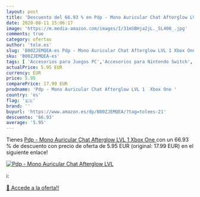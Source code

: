 ```yaml
---
layout: post
title: 'Descuento del 66.93 % en Pdp - Mono Auricular Chat Afterglow LVL '
date: 2020-08-11 15:06:17
image: 'https://m.media-amazon.com/images/I/31mSBHja2jL._SL400_.jpg'
comments: true
category: ofertas
author: 'tole.es'
slug: 'B00ZJEMQEA-es Pdp - Mono Auricular Chat Afterglow LVL 1 Xbox One'
sku: 'B00ZJEMQEA-es'
tags: [ 'Accesorios para Juegos PC','Accesorios para Nintendo Switch','Accesorios para PlayStation 4','Accesorios para PlayStation 5','Accesorios para Xbox One','Accesorios para Xbox Series X y S','Electrónica','Figuras interactivas para Nintendo 3DS y 2DS','Fundas para PlayStation 4','Fundas para Xbox One','Fundas y almacenamiento para PlayStation 4','Fundas y almacenamiento para Xbox One','Hardware y juegos para Nintendo 3DS y 2DS','Hardware y juegos para Nintendo Switch','Hardware y juegos para PlayStation 4','Hardware y juegos para PlayStation 5','Hardware y juegos para Xbox One','Hardware y juegos para Xbox Series X y S','Juego de mesa','Juegos de miniaturas','Juegos para Nintendo Switch','Juegos para PlayStation 4','Juegos para Xbox One','Juegos y Accesorios para PC','Juegos y accesorios para juegos','Juguetes','Juguetes y juegos','Mandos para Nintendo Switch','Mandos y controles para PlayStation 5','Mandos y controles para Xbox Series X y S','Packs de accesorios para PlayStation 4','Sistemas precursores y micro consolas','Videojuegos','xbox', ]
actualPrice: 5.95 EUR
currency: EUR
price: 5.95
comparePrice: 17.99 EUR
prodname: 'Pdp - Mono Auricular Chat Afterglow LVL 1  Xbox One '
country: 'es'
flag: '🇪🇸'
brand: ''
buyurl: 'https://www.amazon.es/dp/B00ZJEMQEA/?tag=tolees-21'
descuento: '66.93'
average: '5.95'
---
```


Tienes [Pdp - Mono Auricular Chat Afterglow LVL 1  Xbox One ](https://www.amazon.es/dp/B00ZJEMQEA/?tag=tolees-21) con un 66.93 % de descuento con precio de oferta de 5.95 EUR (original: 17.99 EUR) en el siguiente enlace!

[![Pdp - Mono Auricular Chat Afterglow LVL ](https://m.media-amazon.com/images/I/31mSBHja2jL._SL400_.jpg)](https://www.amazon.es/dp/B00ZJEMQEA/?tag=tolees-21)

ℹ️:


[🛒 Accede a la oferta!!](https://www.amazon.es/dp/B00ZJEMQEA/?tag=tolees-21)
